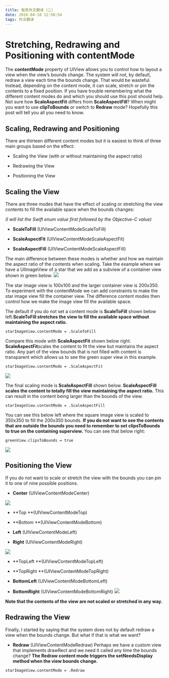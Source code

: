 ```yaml
---
title: 每周外文翻译（二）
date: 2016-04-10 12:58:54
tags: 外文翻译
---
```

# Stretching, Redrawing and Positioning with contentMode

The **contentMode** property of UIView allows you to control how to layout a view when the view’s bounds change. The system will not, by default, redraw a view each time the bounds change. That would be wasteful. Instead, depending on the content mode, it can scale, stretch or pin the contents to a fixed position.
If you have trouble remembering what the different content modes do and which you should use this post should help. Not sure how **ScaleAspectFit** differs from **ScaleAspectFill**? When might you want to use **clipToBounds** or switch to **Redraw** mode? Hopefully this post will tell you all you need to know.
<!--more-->
## Scaling, Redrawing and Positioning


There are thirteen different content modes but it is easiest to think of three main groups based on the effect:

* Scaling the View (with or without maintaining the aspect ratio)

* Redrawing the View

* Positioning the View
## Scaling the View
There are three modes that have the effect of scaling or stretching the view contents to fill the available space when the bounds changes:

*(I will list the Swift enum value first followed by the Objective-C value)*

* **ScaleToFill** (UIViewContentModeScaleToFill)

* **ScaleAspectFit** (UIViewContentModeScaleAspectFit)

* **ScaleAspectFill** (UIViewContentModeScaleAspectFill)



The main difference between these modes is whether and how we maintain the aspect ratio of the contents when scaling. Take the example where we have a UIImageView of a star that we add as a subview of a container view shown in green below:
![](https://raw.githubusercontent.com/HDFFront-endTeam/blog/master/source/image/2-1.png)


The star image view is 100x100 and the larger container view is 200x350. To experiment with the contentMode we can add constraints to make the star image view fill the container view. The difference content modes then control how we make the image view fill the available space.

The default if you do not set a content mode is **ScaleToFill** shown below left.**ScaleToFill stretches the view to fill the available space without maintaining the aspect ratio.**



```
starImageView.contentMode = .ScaleToFill

```

Compare this mode with **ScaleAspectFit** shown below right. **ScaleAspectFit**scales the content to fit the view but maintains the aspect ratio. Any part of the view bounds that is not filled with content is transparent which allows us to see the green super view in this example.

```
starImageView.contentMode = .ScaleAspectFit

```
![](https://raw.githubusercontent.com/HDFFront-endTeam/blog/master/source/image/2-2.png)





The final scaling mode is **ScaleAspectFill** shown below. **ScaleAspectFill scales the content to totally fill the view maintaining the aspect ratio.** This can result in the content being larger than the bounds of the view.

```
starImageView.contentMode = .ScaleAspectFill

```

You can see this below left where the square image view is scaled to 350x350 to fill the 200x350 bounds. **If you do not want to see the contents that are outside the bounds you need to remember to set clipsToBounds to true on the containing superview.** You can see that below right:

```
greenView.clipsToBounds = true

```
![](https://raw.githubusercontent.com/HDFFront-endTeam/blog/master/source/image/2-3.png)




## Positioning the View
If you do not want to scale or stretch the view with the bounds you can pin it to one of nine possible positions.

* **Center** (UIViewContentModeCenter)

![](https://raw.githubusercontent.com/HDFFront-endTeam/blog/master/source/image/2-4.png)


* **Top **(UIViewContentModeTop)

* **Bottom **(UIViewContentModeBottom)

* **Left** (UIViewContentModeLeft)

* **Right** (UIViewContentModeRight)

![](https://raw.githubusercontent.com/HDFFront-endTeam/blog/master/source/image/2-5.png)


* **TopLeft **(UIViewContentModeTopLeft)

* **TopRight **(UIViewContentModeTopRight)

* **BottomLeft** (UIViewContentModeBottomLeft)

* **BottomRight** (UIViewContentModeBottomRight)
![](https://raw.githubusercontent.com/HDFFront-endTeam/blog/master/source/image/2-6.png)

**Note that the contents of the view are not scaled or stretched in any way.**

## Redrawing the View
Finally, I started by saying that the system does not by default redraw a view when the bounds change. But what if that is what we want?

* **Redraw** (UIViewContentModeRedraw)
Perhaps we have a custom view that implements drawRect and we need it called any time the bounds change? **The Redraw content mode triggers the setNeedsDisplay method when the view bounds change.**

```
starImageView.contentMode = .Redraw

```

